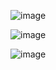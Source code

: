 ![image](https://user-images.githubusercontent.com/113822588/198874542-47c934ec-c49c-4906-b2d8-3a7b3f69a7a8.png)

![image](https://user-images.githubusercontent.com/113822588/198882650-5c0ceb2b-0ec2-4424-b91a-d70196b5ee74.png)

![image](https://user-images.githubusercontent.com/113822588/198888579-aa2c5992-8f56-49f9-84e4-fa8db9274d51.png)

